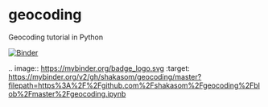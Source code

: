 # geocoding
Geocoding tutorial in Python

[![Binder](https://mybinder.org/badge_logo.svg)](https://mybinder.org/v2/gh/shakasom/geocoding/master?filepath=https%3A%2F%2Fgithub.com%2Fshakasom%2Fgeocoding%2Fblob%2Fmaster%2Fgeocoding.ipynb)

.. image:: https://mybinder.org/badge_logo.svg
 :target: https://mybinder.org/v2/gh/shakasom/geocoding/master?filepath=https%3A%2F%2Fgithub.com%2Fshakasom%2Fgeocoding%2Fblob%2Fmaster%2Fgeocoding.ipynb


